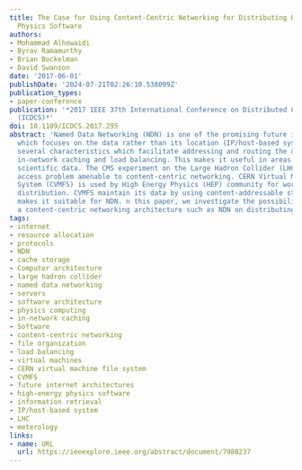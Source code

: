 ```yaml
---
title: The Case for Using Content-Centric Networking for Distributing High-Energy
  Physics Software
authors:
- Mohammad Alhowaidi
- Byrav Ramamurthy
- Brian Bockelman
- David Swanson
date: '2017-06-01'
publishDate: '2024-07-21T02:26:10.538099Z'
publication_types:
- paper-conference
publication: '*2017 IEEE 37th International Conference on Distributed Computing Systems
  (ICDCS)*'
doi: 10.1109/ICDCS.2017.295
abstract: 'Named Data Networking (NDN) is one of the promising future internet architectures,
  which focuses on the data rather than its location (IP/host-based system). NDN has
  several characteristics which facilitate addressing and routing the data: fail-over,
  in-network caching and load balancing. This makes it useful in areas such as managing
  scientific data. The CMS experiment on the Large Hadron Collider (LHC) has a data
  access problem amenable to content-centric networking. CERN Virtual Machine File
  System (CVMFS) is used by High Energy Physics (HEP) community for worldwide software
  distribution. CVMFS maintain its data by using content-addressable storage, which
  makes it suitable for NDN. n this paper, we investigate the possibilities of using
  a content-centric networking architecture such as NDN on distributing CMS software.'
tags:
- internet
- resource allocation
- protocols
- NDN
- cache storage
- Computer architecture
- large hadron collider
- named data networking
- servers
- software architecture
- physics computing
- in-network caching
- Software
- content-centric networking
- file organization
- load balancing
- virtual machines
- CERN virtual machine file system
- CVMFS
- future internet architectures
- high-energy physics software
- information retrieval
- IP/host-based system
- LHC
- meterology
links:
- name: URL
  url: https://ieeexplore.ieee.org/abstract/document/7980237
---
```

